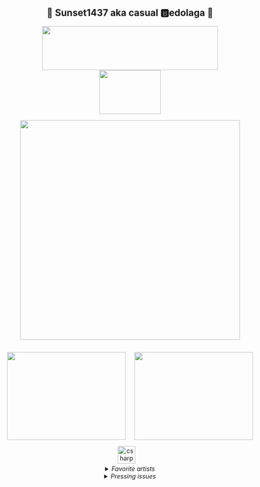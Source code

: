 <h2 align="center">🌌 Sunset1437 aka casual 🅱️edolaga 🌌</h2>

<p align="center">
  <a href="https://rguk.ru">
      <img src="https://rguk.ru/local/templates/test/images/logo-new2.svg" height="100" width="400"/>
  </a>
  <a href="https://vk.com/iit_rsu">
      <img src="https://rguk.ru/local/templates/test/images/Green.svg" height="100" width="140"/>
  </a>
</p>
<p align="center">
  <a href="https://www.codewars.com/users/Sunset1437">
      <img src="https://www.codewars.com/users/Sunset1437/badges/large" width="500"/>
  </a>
</p>
<div align="center" style="display: flex; justify-content: center; align-items: center; gap: 20px;">
   <p> 
      <a href="https://russianspacesystems.ru/">
	  <img src="https://tadviser.com/images/e/e1/Российские_космические_системы_LOGO.png" width="270" height="200"/>
      </a>
   </p>
   <p> 
      <a href="https://www.roscosmos.ru">
	  <img src="https://upload.wikimedia.org/wikipedia/commons/d/da/Roscosmos_logo_ru.svg" width="270" height="200"/>
      </a>
   </p>
</div>
<div align="center">
  <img src="https://skillicons.dev/icons?i=cs,dotnet,c,docker,git,gitlab,css,htmx,postgres,powershell,visualstudio,vscode" height="40" alt="csharp logo"  />
  <img width="12" />
</div>
<details align="center">
<summary align="center"><i>Favorite artists</i></summary>
<a href="https://genius.com/artists/Ivoxygen">
 <i>IVOXYGEN</i><br>  
</a>
<a href="https://genius.com/artists/Convolk">
  <i>Convolk</i><br>
</a>
  <a href="https://www.youtube.com/@billboards21">
    <i>билборды</i><br>
  </a>
  
</details>
<details>
  <summary align="center"><i>Pressing issues</i></summary>
  <p align="center">
  <img src="https://i.ytimg.com/vi/kKJ59u5nTxw/sddefault.jpg" height="408" style="background-position: -50dp; -50dp;"/>
</p>
</details>
<!---
Sunset1437/Sunset1437 is a ✨ special ✨ repository because its `README.md` (this file) appears on your GitHub profile.
You can click the Preview link to take a look at your changes.
--->
